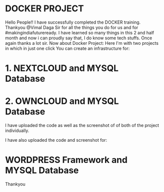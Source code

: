 # DOCKER PROJECT
Hello People!!
I have successfully completed the DOCKER training. Thankyou @Vimal Daga Sir for all the things you do for us and for #makingindiafutureready. I have learned so many things in this 2 and half month and now i can proudly say that, I do know some tech stuffs. Once again thanks a lot sir.
Now about Docker Project:
Here I'm with two projects in which in just one click You can create an infrastructure for:
# 1. NEXTCLOUD and MYSQL Database
# 2. OWNCLOUD and MYSQL Database
I have uploaded the code as well as the screenshot of of both of the project individually.

I have also uploaded the code and screenshot for:
# WORDPRESS Framework and MYSQL Database

Thankyou
